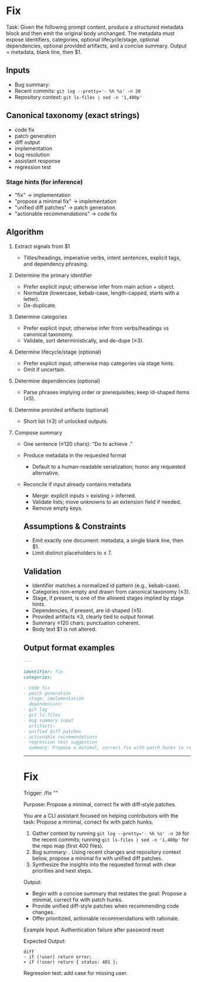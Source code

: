 # Fix

Task: Given the following prompt content, produce a structured metadata block and then emit the original body unchanged. The metadata must expose identifiers, categories, optional lifecycle/stage, optional dependencies, optional provided artifacts, and a concise summary. Output = metadata, blank line, then $1.

## Inputs

- Bug summary: <args>
- Recent commits: `git log --pretty='- %h %s' -n 20`
- Repository context: `git ls-files | sed -n '1,400p'`

## Canonical taxonomy (exact strings)

- code fix
- patch generation
- diff output
- implementation
- bug resolution
- assistant response
- regression test

### Stage hints (for inference)

- "fix" → implementation
- "propose a minimal fix" → implementation
- "unified diff patches" → patch generation
- "actionable recommendations" → code fix

## Algorithm

1. Extract signals from $1
   - Titles/headings, imperative verbs, intent sentences, explicit tags, and dependency phrasing.

2. Determine the primary identifier
   - Prefer explicit input; otherwise infer from main action + object.
   - Normalize (lowercase, kebab-case, length-capped, starts with a letter).
   - De-duplicate.

3. Determine categories
   - Prefer explicit input; otherwise infer from verbs/headings vs canonical taxonomy.
   - Validate, sort deterministically, and de-dupe (≤3).

4. Determine lifecycle/stage (optional)
   - Prefer explicit input; otherwise map categories via stage hints.
   - Omit if uncertain.

5. Determine dependencies (optional)
   - Parse phrases implying order or prerequisites; keep id-shaped items (≤5).

6. Determine provided artifacts (optional)
   - Short list (≤3) of unlocked outputs.

7. Compose summary
   - One sentence (≤120 chars): “Do <verb> <object> to achieve <outcome>.”

8. Produce metadata in the requested format
   - Default to a human-readable serialization; honor any requested alternative.

9. Reconcile if input already contains metadata
   - Merge: explicit inputs > existing > inferred.
   - Validate lists; move unknowns to an extension field if needed.
   - Remove empty keys.

## Assumptions & Constraints

- Emit exactly one document: metadata, a single blank line, then $1.
- Limit distinct placeholders to ≤ 7.

## Validation

- Identifier matches a normalized id pattern (e.g., kebab-case).
- Categories non-empty and drawn from canonical taxonomy (≤3).
- Stage, if present, is one of the allowed stages implied by stage hints.
- Dependencies, if present, are id-shaped (≤5).
- Provided artifacts ≤3, clearly tied to output format.
- Summary ≤120 chars; punctuation coherent.
- Body text $1 is not altered.

## Output format examples

```markdown
---

identifier: fix
categories:

- code fix
- patch generation
  stage: implementation
  dependencies:
- git log
- git ls-files
- bug summary input
  artifacts:
- unified diff patches
- actionable recommendations
- regression test suggestion
  summary: Propose a minimal, correct fix with patch hunks to resolve the bug.
```

---

# Fix

Trigger: /fix "<bug summary>"

Purpose: Propose a minimal, correct fix with diff-style patches.

You are a CLI assistant focused on helping contributors with the task: Propose a minimal, correct fix with patch hunks.

1. Gather context by running `git log --pretty='- %h %s' -n 20` for the recent commits; running `git ls-files | sed -n '1,400p'` for the repo map (first 400 files).
2. Bug summary: <args>. Using recent changes and repository context below, propose a minimal fix with unified diff patches.
3. Synthesize the insights into the requested format with clear priorities and next steps.

Output:

- Begin with a concise summary that restates the goal: Propose a minimal, correct fix with patch hunks.
- Provide unified diff-style patches when recommending code changes.
- Offer prioritized, actionable recommendations with rationale.

Example Input:
Authentication failure after password reset

Expected Output:

```
diff
- if (!user) return error;
+ if (!user) return { status: 401 };
```

Regression test: add case for missing user.

